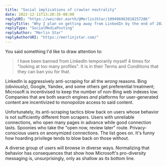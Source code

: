 ```yaml
---
title: "Social implications of crawler neutrality"
date: 2022-12-11T13:20:35-08:00
replyURI: "https://weirder.earth/@MerlinJStar/109496963818257286"
replyTitle: "Why I plan on getting away from LinkedIn by the end of 2023"
replyType: "SocialMediaPosting"
replyAuthor: "Merlin Star"
replyAuthorURI: "https://merlinjstar.com/"
---
```

You said something I'd like to draw attention to:

> I have been banned from LinkedIn temporarily myself 4 times for "looking at too many profiles". It is in their Terms and Conditions that they can ban you for that.

LinkedIn is aggressively anti-scraping for all the _wrong_ reasons. Bing (obviously), Google, Yandex, and some others get preferential treatment; Microsoft is incentivised to keep the number of non-Bing web indexes low. Companies that are both search engines _and_ platforms for user-generated content are incentivized to monopolize access to said content.

Unfortunately, its anti-scraping tactics blow back on users whose behavior is not sufficiently different from scrapers. Users with unreliable connections, who open many pages in advance while good connection lasts. Spoonies who take the "open now, review later" route. Privacy-conscious users on anonymized connections. The list goes on. It's funny how hoarding privilege tends to blow back on those without.

A diverse group of users will browse in diverse ways. Normalizing that behavior has consequences that show how Microsoft's pro-diversity messaging is, unsurprisingly, only as shallow as its bottom line.

